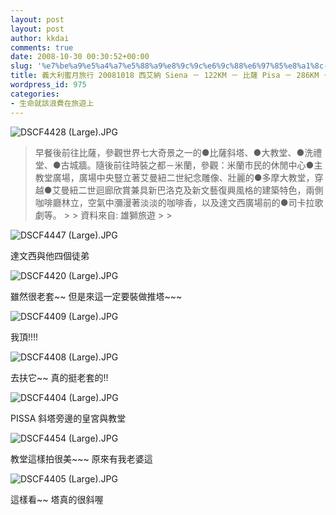 ```yaml
---
layout: post
layout: post
author: kkdai
comments: true
date: 2008-10-30 00:30:52+00:00
slug: '%e7%be%a9%e5%a4%a7%e5%88%a9%e8%9c%9c%e6%9c%88%e6%97%85%e8%a1%8c-20081018-%e8%a5%bf%e8%89%be%e7%b4%8d-siena-%ef%bc%8d-122km-%ef%bc%8d-%e6%af%94%e8%96%a9-pisa-%ef%bc%8d-286km-%ef%bc%8d-%e7%b1%b3'
title: 義大利蜜月旅行 20081018 西艾納 Siena － 122KM － 比薩 Pisa － 286KM － 米蘭 Milan
wordpress_id: 975
categories:
- 生命就該浪費在旅遊上
---
```


![DSCF4428 (Large).JPG](http://farm4.static.flickr.com/3020/2984609492_499730f1af.jpg)

<blockquote>早餐後前往比薩，參觀世界七大奇景之一的●比薩斜塔、●大教堂、●洗禮堂、●古城牆。隨後前往時裝之都－米蘭，參觀：米蘭市民的休閒中心●主教堂廣場，廣場中央豎立著艾曼紐二世紀念雕像、壯麗的●多摩大教堂，穿越●艾曼紐二世迴廊欣賞兼具新巴洛克及新文藝復興風格的建築特色，兩側咖啡廳林立，空氣中瀰漫著淡淡的咖啡香，以及達文西廣場前的●司卡拉歌劇等。 
> 
> 資料來自: 雄獅旅遊
> 
> </blockquote>


<!-- more -->
 

![DSCF4447 (Large).JPG](http://farm4.static.flickr.com/3236/2983751831_31d685d77c.jpg)

達文西與他四個徒弟

![DSCF4420 (Large).JPG](http://farm4.static.flickr.com/3290/2983751229_6bc1eb3267.jpg)

雖然很老套~~ 但是來這一定要裝做推塔~~~

![DSCF4409 (Large).JPG](http://farm4.static.flickr.com/3018/2984608814_279671a17c.jpg)

我頂!!!!

![DSCF4408 (Large).JPG](http://farm4.static.flickr.com/3047/2983750327_f7ea47aa28.jpg)

去扶它~~ 真的挺老套的!!

![DSCF4404 (Large).JPG](http://farm4.static.flickr.com/3004/2984608008_e65dd14c79.jpg)

PISSA 斜塔旁邊的皇宮與教堂

![DSCF4454 (Large).JPG](http://farm4.static.flickr.com/3067/2984607706_e3fc91d4ed.jpg)

教堂這樣拍很美~~~ 原來有我老婆這

![DSCF4405 (Large).JPG](http://farm4.static.flickr.com/3217/2983747065_7e97e2cedf.jpg)

這樣看~~ 塔真的很斜喔
